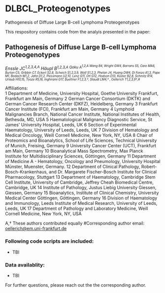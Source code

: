 # DLBCL_Proteogenotypes
Pathogenesis of Diffuse Large B-cell Lymphoma Proteogenotypes

This respository contains code from the analyis presented in the paper: 

## Pathogenesis of Diffuse Large B-cell Lymphoma Proteogenotypes

*Enssle JC<sup>1,2,3,4,A</sup> Häupl B<sup>1,2,3,A Qoku A<sup>1,2,A Wang B4, Wright GW4, Barrans S5, Care MA6, Burton C5, Gribbin C7, Eckert S2,8, Scheich S1,2,3,9, Wolf S1,2,3, Phelan J4, Huang DW4, Di Fonzo A1,3, Pape M1, Bodach M1,2, Jahn D1,2, Plessmann U2,10, Lenz G11, Ott G12, Hodson D13, Küster B2,8, Schmitz R14, Urlaub H10,15, Tooze R5,16, Inghirami G17, Buettner F1,2,3,†, Staudt LM4,† , Oellerich T1,2,3,9†,#*

Affiliations:	
1	Department of Medicine, University Hospital, Goethe University Frankfurt, Frankfurt am Main, Germany
2	German Cancer Consortium (DKTK) and German Cancer Research Center (DKFZ), Heidelberg, Germany
3	Frankfurt Cancer Institute (FCI), Frankfurt am Main, Germany
4	Lymphoid Malignancies Branch, National Cancer Institute, National Institutes of Health, Bethesda, MD, USA
5	Haematological Malignancy Diagnostic Service, St James' University Hospital, Leeds, UK
6	Section of Experimental Haematology, University of Leeds, Leeds, UK
7	Division of Hematology and Medical Oncology, Weill Cornell Medicine, New York, NY, USA
8	Chair of Proteomics and Bioanalytics, School of Life Sciences, Technical University of Munich, Freising, Germany
9	University Cancer Center (UCT), Frankfurt am Main, Germany
10	Bioanalytical Mass Spectrometry, Max Planck Institute for Multidisciplinary Sciences, Göttingen, Germany
11	Department of Medicine A - Hematology, Oncology and Pneumology, University Hospital Münster, Muenster, Germany.
12	Department of Clinical Pathology, Robert-Bosch-Krankenhaus, and Dr. Margarete Fischer-Bosch Institute for Clinical Pharmacology, Stuttgart
13	Department of Haematology, Cambridge Stem Cell Institute, University of Cambridge, Jeffrey Cheah Biomedical Centre, Cambridge, UK
14	Institute of Pathology, Justus Liebig University Giessen, Giessen, Germany
15	Bioanalytics, Institute of Clinical Chemistry, University Medical Center Göttingen, Göttingen, Germany
16	Division of Haematology and Immunology, Leeds Institute of Medical Research, University of Leeds, Leeds, UK
17	Department of Pathology and Laboratory Medicine, Weill Cornell Medicine, New York, NY, USA

A,† These authors contributed equally
#Corresponding author email: oellerich@em.uni-frankfurt.de 

### Following code scripts are included:
- TBI

### Data availablity:
- TBI

For further questions, please reach out the the corresponding author.
